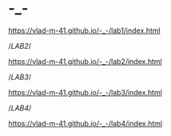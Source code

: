 # -_-

https://vlad-m-41.github.io/-_-/lab1/index.html



/*LAB2*/

https://vlad-m-41.github.io/-_-/lab2/index.html


/*LAB3*/

https://vlad-m-41.github.io/-_-/lab3/index.html

/*LAB4*/

https://vlad-m-41.github.io/-_-/lab4/index.html
